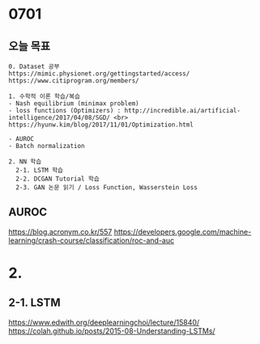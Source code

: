 # 0701
## 오늘 목표
```
0. Dataset 공부
https://mimic.physionet.org/gettingstarted/access/
https://www.citiprogram.org/members/

1. 수학적 이론 학습/복습
- Nash equilibrium (minimax problem)
- loss functions (Optimizers) : http://incredible.ai/artificial-intelligence/2017/04/08/SGD/ <br>
https://hyunw.kim/blog/2017/11/01/Optimization.html

- AUROC
- Batch normalization

2. NN 학습
  2-1. LSTM 학습
  2-2. DCGAN Tutorial 학습
  2-3. GAN 논문 읽기 / Loss Function, Wasserstein Loss
```


## AUROC
https://blog.acronym.co.kr/557
https://developers.google.com/machine-learning/crash-course/classification/roc-and-auc

# 2.

## 2-1. LSTM
https://www.edwith.org/deeplearningchoi/lecture/15840/
https://colah.github.io/posts/2015-08-Understanding-LSTMs/
